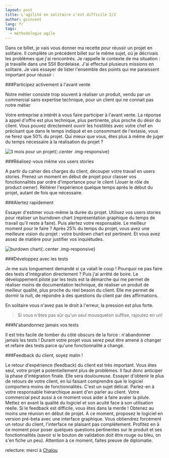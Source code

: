 ```yaml
---
layout: post
title: L'agilité en solitaire c'est difficile 2/2
author: gvincent
lang: fr
tags: 
  - méthodologie agile
---
```


Dans ce billet, je vais vous donner ma recette pour réussir un projet en solitaire. Il complète un précédent billet sur le même sujet, où je décrivais les problèmes que j'ai rencontrés. Je rappelle le contexte de ma situation : je travaille dans une SSII Bordelaise. J'ai effectué plusieurs missions en solitaire. Je vais essayer de lister l'ensemble des points qui me paraissent important pour réussir :

<!--more-->

###Participez activement à l'avant vente

Notre métier consiste trop souvent à réaliser un produit, vendu par un commercial sans expertise technique, pour un client qui ne connait pas notre métier

Votre entreprise a intérêt à vous faire participer à l'avant vente. La réponse à appel d'offre est plus technique, plus pertinente, plus proche du désir du client. Vous pouvez directement ouvrir les hostilités avec votre chef en précisant que dans le temps indiqué et en consommant de l'extasie, vous ne ferez que 50% du projet. Qui mieux que vous, êtes plus à même de juger du temps nécessaire à la réalisation du projet ?


![3 mois pour un projet](https://lh4.googleusercontent.com/-H-6McKQrcXA/Trw4L1l8aLI/AAAAAAAABcI/cHAZIvRYows/s800/3mois-300x191.png){:.center .img-responsive}

###Réalisez-vous même vos users stories

A partir du cahier des charges du client, découper votre travail en users stories. Prenez un moment en début de projet pour classer vos fonctionnalités par ordre d'importance pour le client (Jouer le rôle de product owner). Réitérer l'expérience quelque temps après le début du projet, autant de fois que nécessaire.

###Alertez rapidement

Essayer d'estimer vous-même la durée du projet. Utilisez vos users stories pour réaliser un burndown chart (représentation graphique du temps de travail qu'il reste à faire). Puis alertez votre responsable. Le meilleur moment pour le faire ? Après 25% du temps du projet, vous avez une meilleure vision du projet : votre burdown chart est pertinent. Et vous avez assez de matière pour justifier vos inquiétudes.

![burdown chart](https://lh6.googleusercontent.com/-zoYrxlljxW0/Trw4MiZHAyI/AAAAAAAABcY/Jl1D_3KX-FY/s800/burndown-300x218.jpg){:.center .img-responsive}

###Développez avec les tests

Je me suis longuement demandé si ça valait le coup ! Pourquoi ne pas faire des tests d'intégration directement ? Puis j'ai arrêté de boire. Le développement piloté par les tests est la démarche qui me permet de réaliser moins de documentation technique, de réaliser un produit de meilleur qualité, plus proche du réel besoin du client. Elle me permet de dormir la nuit, de répondre à des questions du client par des affirmations.

En solitaire vous n'avez pas le droit à l'erreur, la pression est plus forte.

> Si vous n'êtes pas sûr qu'un seul mousqueton suffise, rajoutez en un!

###N'abandonnez jamais vos tests

Il est très facile de tomber du côté obscurs de la force : n'abandonner jamais les tests ! Durant votre projet vous serez peut être amené à changer et refaire des tests parce qu'une fonctionnalité a changé.

###Feedback du client, soyez malin !

Le retour d'expérience (feedback) du client est très important. Vous êtes seul, votre projet a potentiellement plus de problèmes. Il faut donc anticiper la phase d'intégration finale. Elle sera douloureuse. Essayer d'obtenir le plus de retours de votre client, en lui faisant comprendre que le logiciel comportera moins de fonctionnalités. C'est un sujet délicat. Parlez-en à votre responsable hiérarchique avant d'en parler au client. Votre commercial peut aussi à ce moment vous aider à faire avaler la pilule. Mettez en avant la qualité du logiciel et son acuité face à son utilisation réelle.
Si le feedback est difficile, vous êtes dans la merde ! Obtenez au moins une réunion en début de projet. A ce moment, proposez le logiciel en version pré-beta avec une interface graphique. Vous obtiendrez forcément un retour du client, l'interface ne plaisant pas complètement. Profitez en à ce moment pour poser quelques questions pertinentes sur le produit et ses fonctionnalités (savoir si le bouton de validation doit être rouge ou bleu, on s'en fiche un peu). Attention à ce moment, faites preuve de diplomatie.

relecture: merci à <a href="https://plus.google.com/110030684183743605276/posts">Chalou</a>
